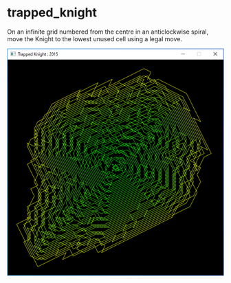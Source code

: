 # trapped_knight

On an infinite grid numbered from the centre in an anticlockwise spiral, move the Knight to the lowest unused cell using a legal move.

![image](screenshot.png)
